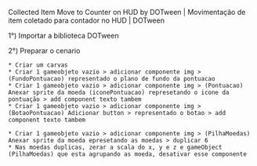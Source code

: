 Collected Item Move to Counter on HUD by DOTween | Movimentação de item coletado para contador no HUD | DOTween


1°) Importar a biblioteca DOTween

2°) Preparar o cenario

	* Criar um carvas
	* Criar 1 gameobjeto vazio > adicionar componente img > (FundoPontuacao) representado o plano de fundo da pontuacao
	* Criar 1 gameobjeto vazio > adicionar componente img > (Pontuacao) Anexar sprite da moeda (iconePontuacao) represetando o icone da pontuação > add component texto tambem
	* Criar 1 gameobjeto vazio > adicionar componente img > (BotaoPontuacao) Adicionar button > representado o botao > add component texto tambem	
	
	* Criar 1 gameobjeto vazio > adicionar componente img > (PilhaMoedas) Anexar sprite da moeda epresetando as moedas > duplicar 6 
	* Nas moedas duplicas, zerar a scala do x, y e z e gameObject (PilhaMoedas) que esta agrupando as moeda, desativar esse componente 

